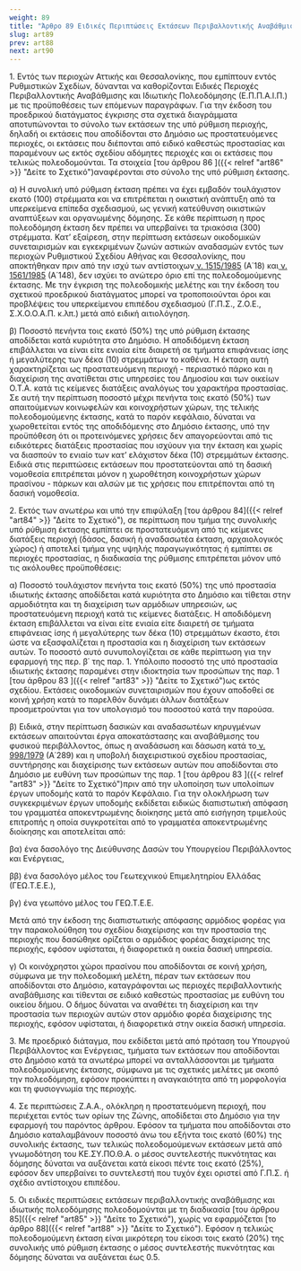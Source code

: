 ```yaml
---
weight: 89
title: "Άρθρο 89 Ειδικές Περιπτώσεις Εκτάσεων Περιβαλλοντικής Αναβάθμισης και Ιδιωτικής Πολεοδόμησης - Διαδικασία πολεοδόμησης"
slug: art89
prev: art88
next: art90
---
```


1\. Εντός των περιοχών Αττικής και Θεσσαλονίκης, που εμπίπτουν εντός Ρυθμιστικών Σχεδίων, δύνανται να καθορίζονται Ειδικές Περιοχές Περιβαλλοντικής Αναβάθμισης και Ιδιωτικής Πολεοδόμησης (Ε.Π.Π.Α.Ι.Π.) με τις προϋποθέσεις των επόμενων παραγράφων. Για την έκδοση του προεδρικού διατάγματος έγκρισης στα σχετικά διαγράμματα αποτυπώνονται το σύνολο των εκτάσεων της υπό ρύθμιση περιοχής, δηλαδή οι εκτάσεις που αποδίδονται στο Δημόσιο ως προστατευόμενες περιοχές, οι εκτάσεις που διέπονται από ειδικό καθεστώς προστασίας και παραμένουν ως εκτός σχεδίου αδόμητες περιοχές και οι εκτάσεις που τελικώς πολεοδομούνται. Τα στοιχεία [του άρθρου 86 ]({{< relref "art86" >}} "Δείτε το Σχετικό")αναφέρονται στο σύνολο της υπό ρύθμιση έκτασης.

α) Η συνολική υπό ρύθμιση έκταση πρέπει να έχει εμβαδόν τουλάχιστον εκατό (100) στρέμματα και να επιτρέπεται η οικιστική ανάπτυξη από τα υπερκείμενα επίπεδα σχεδιασμού, ως γενική κατεύθυνση οικιστικών αναπτύξεων και οργανωμένης δόμησης. Σε κάθε περίπτωση η προς πολεοδόμηση έκταση δεν πρέπει να υπερβαίνει τα τριακόσια (300) στρέμματα. Κατ’ εξαίρεση, στην περίπτωση εκτάσεων οικοδομικών συνεταιρισμών και εγκεκριμένων ζωνών αστικών αναδασμών εντός των περιοχών Ρυθμιστικού Σχεδίου Αθήνας και Θεσσαλονίκης, που αποκτήθηκαν πριν από την ισχύ των αντίστοιχων<a href="https://ia37rg02wpsa01.blob.core.windows.net/fek/01/1985/19850100018.pdf" title="Δείτε το Σχετικό"> ν. 1515/1985</a> (Α΄18) και<a href="https://ia37rg02wpsa01.blob.core.windows.net/fek/01/1985/19850100148.pdf" title="Δείτε το Σχετικό"> ν. 1561/1985</a> (Α΄148), δεν ισχύει το ανώτερο όριο επί της πολεοδομούμενης έκτασης. Με την έγκριση της πολεοδομικής μελέτης και την έκδοση του σχετικού προεδρικού διατάγματος μπορεί να τροποποιούνται όροι και προβλέψεις του υπερκείμενου επιπέδου σχεδιασμού (Γ.Π.Σ., Ζ.Ο.Ε., Σ.Χ.Ο.Ο.Α.Π. κ.λπ.) μετά από ειδική αιτιολόγηση.

β) Ποσοστό πενήντα τοις εκατό (50%) της υπό ρύθμιση έκτασης αποδίδεται κατά κυριότητα στο Δημόσιο. Η αποδιδόμενη έκταση επιβάλλεται να είναι είτε ενιαία είτε διαιρετή σε τμήματα επιφάνειας ίσης ή μεγαλύτερης των δέκα (10) στρεμμάτων το καθένα. Η έκταση αυτή χαρακτηρίζεται ως προστατευόμενη περιοχή - περιαστικό πάρκο και η διαχείριση της ανατίθεται στις υπηρεσίες του Δημοσίου και των οικείων Ο.Τ.Α. κατά τις κείμενες διατάξεις αναλόγως του χαρακτήρα προστασίας. Σε αυτή την περίπτωση ποσοστό μέχρι πενήντα τοις εκατό (50%) των απαιτούμενων κοινωφελών και κοινοχρήστων χώρων, της τελικής πολεοδομούμενης έκτασης, κατά το παρόν κεφάλαιο, δύναται να χωροθετείται εντός της αποδιδόμενης στο Δημόσιο έκτασης, υπό την προϋπόθεση ότι οι προτεινόμενες χρήσεις δεν απαγορεύονται από τις ειδικότερες διατάξεις προστασίας που ισχύουν για την έκταση και χωρίς να διασπούν το ενιαίο των κατ’ ελάχιστον δέκα (10) στρεμμάτων έκτασης. Ειδικά στις περιπτώσεις εκτάσεων που προστατεύονται από τη δασική νομοθεσία επιτρέπεται μόνον η χωροθέτηση κοινοχρήστων χώρων πρασίνου - πάρκων και αλσών με τις χρήσεις που επιτρέπονται από τη δασική νομοθεσία.

2\. Εκτός των ανωτέρω και υπό την επιφύλαξη [του άρθρου 84]({{< relref "art84" >}} "Δείτε το Σχετικό"), σε περίπτωση που τμήμα της συνολικής υπό ρύθμιση έκτασης εμπίπτει σε προστατευόμενη από τις κείμενες διατάξεις περιοχή (δάσος, δασική ή αναδασωτέα έκταση, αρχαιολογικός χώρος) ή αποτελεί τμήμα γης υψηλής παραγωγικότητας ή εμπίπτει σε περιοχές προστασίας, η διαδικασία της ρύθμισης επιτρέπεται μόνον υπό τις ακόλουθες προϋποθέσεις:

α) Ποσοστό τουλάχιστον πενήντα τοις εκατό (50%) της υπό προστασία ιδιωτικής έκτασης αποδίδεται κατά κυριότητα στο Δημόσιο και τίθεται στην αρμοδιότητα και τη διαχείριση των αρμόδιων υπηρεσιών, ως προστατευόμενη περιοχή κατά τις κείμενες διατάξεις. Η αποδιδόμενη έκταση επιβάλλεται να είναι είτε ενιαία είτε διαιρετή σε τμήματα επιφάνειας ίσης ή μεγαλύτερης των δέκα (10) στρεμμάτων έκαστο, έτσι ώστε να εξασφαλίζεται η προστασία και η διαχείριση των εκτάσεων αυτών. Το ποσοστό αυτό συνυπολογίζεται σε κάθε περίπτωση για την εφαρμογή της περ. β΄ της παρ. 1. Υπόλοιπο ποσοστό της υπό προστασία ιδιωτικής έκτασης παραμένει στην ιδιοκτησία των προσώπων της παρ. 1 [του άρθρου 83 ]({{< relref "art83" >}} "Δείτε το Σχετικό")ως εκτός σχεδίου. Εκτάσεις οικοδομικών συνεταιρισμών που έχουν αποδοθεί σε κοινή χρήση κατά το παρελθόν δυνάμει άλλων διατάξεων προσμετρούνται για τον υπολογισμό του ποσοστού κατά την παρούσα.

β) Ειδικά, στην περίπτωση δασικών και αναδασωτέων κηρυγμένων εκτάσεων απαιτούνται έργα αποκατάστασης και αναβάθμισης του φυσικού περιβάλλοντος, όπως η αναδάσωση και δάσωση κατά το<a href="https://ia37rg02wpsa01.blob.core.windows.net/fek/01/1979/19790100279.pdf" title="Δείτε το Σχετικό"> ν. 998/1979</a> (Α΄289) και η υποβολή διαχειριστικού σχεδίου προστασίας, συντήρησης και διαχείρισης των εκτάσεων αυτών που αποδίδονται στο Δημόσιο με ευθύνη των προσώπων της παρ. 1 [του άρθρου 83 ]({{< relref "art83" >}} "Δείτε το Σχετικό")πριν από την υλοποίηση των υπολοίπων έργων υποδομής κατά το παρόν Κεφάλαιο. Για την ολοκλήρωση των συγκεκριμένων έργων υποδομής εκδίδεται ειδικώς διαπιστωτική απόφαση του γραμματέα αποκεντρωμένης διοίκησης μετά από εισήγηση τριμελούς επιτροπής η οποία συγκροτείται από το γραμματέα αποκεντρωμένης διοίκησης και αποτελείται από:

βα) ένα δασολόγο της Διεύθυνσης Δασών του Υπουργείου Περιβάλλοντος και Ενέργειας,

ββ) ένα δασολόγο μέλος του Γεωτεχνικού Επιμελητηρίου Ελλάδας (ΓΕΩ.Τ.Ε.Ε.),

βγ) ένα γεωπόνο μέλος του ΓΕΩ.Τ.Ε.Ε.

Μετά από την έκδοση της διαπιστωτικής απόφασης αρμόδιος φορέας για την παρακολούθηση του σχεδίου διαχείρισης και την προστασία της περιοχής που δασώθηκε ορίζεται ο αρμόδιος φορέας διαχείρισης της περιοχής, εφόσον υφίσταται, ή διαφορετικά η οικεία δασική υπηρεσία.

γ) Οι κοινόχρηστοι χώροι πρασίνου που αποδίδονται σε κοινή χρήση, σύμφωνα με την πολεοδομική μελέτη, πέραν των εκτάσεων που αποδίδονται στο Δημόσιο, καταγράφονται ως περιοχές περιβαλλοντικής αναβάθμισης και τίθενται σε ειδικό καθεστώς προστασίας με ευθύνη του οικείου δήμου. Ο δήμος δύναται να αναθέτει τη διαχείριση και την προστασία των περιοχών αυτών στον αρμόδιο φορέα διαχείρισης της περιοχής, εφόσον υφίσταται, ή διαφορετικά στην οικεία δασική υπηρεσία.

3\. Με προεδρικό διάταγμα, που εκδίδεται μετά από πρόταση του Υπουργού Περιβάλλοντος και Ενέργειας, τμήματα των εκτάσεων που αποδίδονται στο Δημόσιο κατά τα ανωτέρω μπορεί να ανταλλάσσονται με τμήματα πολεοδομούμενης έκτασης, σύμφωνα με τις σχετικές μελέτες με σκοπό την πολεοδόμηση, εφόσον προκύπτει η αναγκαιότητα από τη μορφολογία και τη φυσιογνωμία της περιοχής.

4\. Σε περιπτώσεις Ζ.Α.Α., ολόκληρη η προστατευόμενη περιοχή, που περιέχεται εντός των ορίων της Ζώνης, αποδίδεται στο Δημόσιο για την εφαρμογή του παρόντος άρθρου. Εφόσον τα τμήματα που αποδίδονται στο Δημόσιο καταλαμβάνουν ποσοστό άνω του εξήντα τοις εκατό (60%) της συνολικής έκτασης, των τελικώς πολεοδομούμενων εκτάσεων μετά από γνωμοδότηση του ΚΕ.ΣΥ.ΠΟ.Θ.Α. ο μέσος συντελεστής πυκνότητας και δόμησης δύναται να αυξάνεται κατά είκοσι πέντε τοις εκατό (25%), εφόσον δεν υπερβαίνει το συντελεστή που τυχόν έχει οριστεί από Γ.Π.Σ. ή σχέδιο αντίστοιχου επιπέδου.

5\. Οι ειδικές περιπτώσεις εκτάσεων περιβαλλοντικής αναβάθμισης και ιδιωτικής πολεοδόμησης πολεοδομούνται με τη διαδικασία [του άρθρου 85]({{< relref "art85" >}} "Δείτε το Σχετικό"), χωρίς να εφαρμόζεται [το άρθρο 88]({{< relref "art88" >}} "Δείτε το Σχετικό"). Εφόσον η τελικώς πολεοδομούμενη έκταση είναι μικρότερη του είκοσι τοις εκατό (20%) της συνολικής υπό ρύθμιση έκτασης ο μέσος συντελεστής πυκνότητας και δόμησης δύναται να αυξάνεται έως 0.5.



